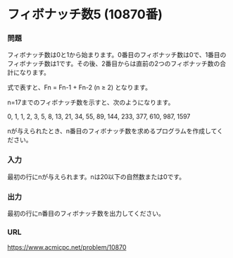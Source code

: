 # フィボナッチ数5 \(10870番\)

### 問題

フィボナッチ数は0と1から始まります。0番目のフィボナッチ数は0で、1番目のフィボナッチ数は1です。その後、2番目からは直前の2つのフィボナッチ数の合計になります。

式で表すと、Fn = Fn-1 + Fn-2 \(n ≥ 2\) となります。

n=17までのフィボナッチ数を示すと、次のようになります。

0, 1, 1, 2, 3, 5, 8, 13, 21, 34, 55, 89, 144, 233, 377, 610, 987, 1597

nが与えられたとき、n番目のフィボナッチ数を求めるプログラムを作成してください。

     

### 入力

最初の行にnが与えられます。nは20以下の自然数または0です。


### 出力

最初の行にn番目のフィボナッチ数を出力してください。


### URL

https://www.acmicpc.net/problem/10870